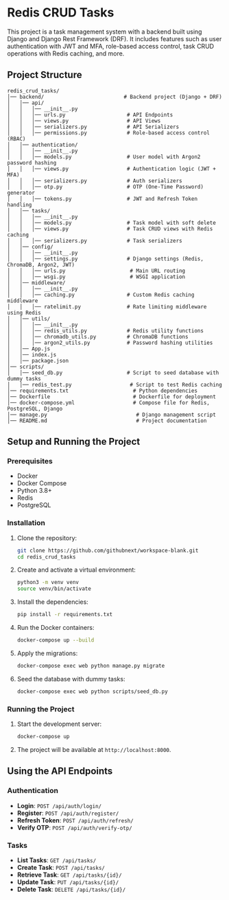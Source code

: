 # Redis CRUD Tasks

This project is a task management system with a backend built using Django and Django Rest Framework (DRF). It includes features such as user authentication with JWT and MFA, role-based access control, task CRUD operations with Redis caching, and more.

## Project Structure

```
redis_crud_tasks/
│── backend/                          # Backend project (Django + DRF)
│   │── api/
│   │   │── __init__.py
│   │   │── urls.py                    # API Endpoints
│   │   │── views.py                   # API Views
│   │   │── serializers.py             # API Serializers
│   │   │── permissions.py             # Role-based access control (RBAC)
│   │── authentication/
│   │   │── __init__.py
│   │   │── models.py                  # User model with Argon2 password hashing
│   │   │── views.py                   # Authentication logic (JWT + MFA)
│   │   │── serializers.py             # Auth serializers
│   │   │── otp.py                     # OTP (One-Time Password) generator
│   │   │── tokens.py                  # JWT and Refresh Token handling
│   │── tasks/
│   │   │── __init__.py
│   │   │── models.py                  # Task model with soft delete
│   │   │── views.py                   # Task CRUD views with Redis caching
│   │   │── serializers.py             # Task serializers
│   │── config/
│   │   │── __init__.py
│   │   │── settings.py                # Django settings (Redis, ChromaDB, Argon2, JWT)
│   │   │── urls.py                     # Main URL routing
│   │   │── wsgi.py                     # WSGI application
│   │── middleware/
│   │   │── __init__.py
│   │   │── caching.py                 # Custom Redis caching middleware
│   │   │── ratelimit.py               # Rate limiting middleware using Redis
│   │── utils/
│   │   │── __init__.py
│   │   │── redis_utils.py             # Redis utility functions
│   │   │── chromadb_utils.py          # ChromaDB functions
│   │   │── argon2_utils.py            # Password hashing utilities
│   │── App.js
│   │── index.js
│   │── package.json
│── scripts/
│   │── seed_db.py                     # Script to seed database with dummy tasks
│   │── redis_test.py                   # Script to test Redis caching
│── requirements.txt                     # Python dependencies
│── Dockerfile                           # Dockerfile for deployment
│── docker-compose.yml                   # Compose file for Redis, PostgreSQL, Django
│── manage.py                             # Django management script
│── README.md                             # Project documentation
```

## Setup and Running the Project

### Prerequisites

- Docker
- Docker Compose
- Python 3.8+
- Redis
- PostgreSQL

### Installation

1. Clone the repository:
   ```sh
   git clone https://github.com/githubnext/workspace-blank.git
   cd redis_crud_tasks
   ```

2. Create and activate a virtual environment:
   ```sh
   python3 -m venv venv
   source venv/bin/activate
   ```

3. Install the dependencies:
   ```sh
   pip install -r requirements.txt
   ```

4. Run the Docker containers:
   ```sh
   docker-compose up --build
   ```

5. Apply the migrations:
   ```sh
   docker-compose exec web python manage.py migrate
   ```

6. Seed the database with dummy tasks:
   ```sh
   docker-compose exec web python scripts/seed_db.py
   ```

### Running the Project

1. Start the development server:
   ```sh
   docker-compose up
   ```

2. The project will be available at `http://localhost:8000`.

## Using the API Endpoints

### Authentication

- **Login**: `POST /api/auth/login/`
- **Register**: `POST /api/auth/register/`
- **Refresh Token**: `POST /api/auth/refresh/`
- **Verify OTP**: `POST /api/auth/verify-otp/`

### Tasks

- **List Tasks**: `GET /api/tasks/`
- **Create Task**: `POST /api/tasks/`
- **Retrieve Task**: `GET /api/tasks/{id}/`
- **Update Task**: `PUT /api/tasks/{id}/`
- **Delete Task**: `DELETE /api/tasks/{id}/`
